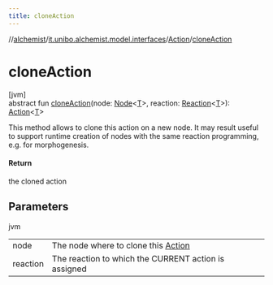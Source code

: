 ```yaml
---
title: cloneAction
---
```

//[alchemist](../../../index.html)/[it.unibo.alchemist.model.interfaces](../index.html)/[Action](index.html)/[cloneAction](clone-action.html)



# cloneAction



[jvm]\
abstract fun [cloneAction](clone-action.html)(node: [Node](../-node/index.html)<[T](../../it.unibo.alchemist.core.interfaces/-scheduler/index.html)>, reaction: [Reaction](../-reaction/index.html)<[T](../../it.unibo.alchemist.core.interfaces/-scheduler/index.html)>): [Action](index.html)<[T](../../it.unibo.alchemist.core.interfaces/-scheduler/index.html)>



This method allows to clone this action on a new node. It may result useful to support runtime creation of nodes with the same reaction programming, e.g. for morphogenesis.



#### Return



the cloned action



## Parameters


jvm

| | |
|---|---|
| node | The node where to clone this [Action](index.html) |
| reaction | The reaction to which the CURRENT action is assigned |




